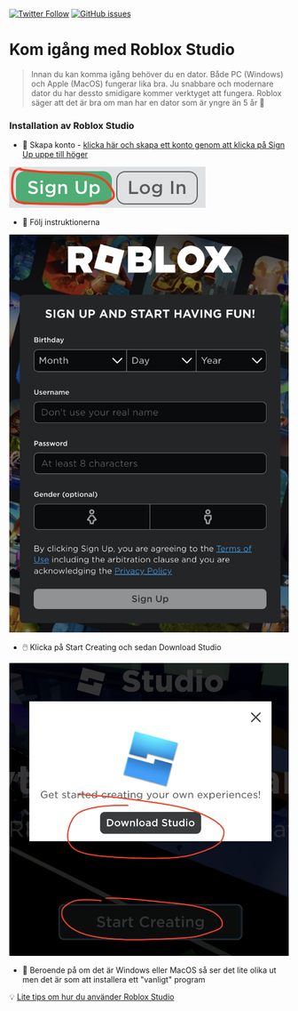 
[![Twitter Follow](https://img.shields.io/twitter/follow/taxonomythorild?style=social)](https://twitter.com/taxonomythorild?s=20)
[![GitHub issues](https://img.shields.io/github/issues/fthorild/roblox-starter-kit)](https://github.com/fthorild/roblox-starter-kit/issues)


# Kom igång med Roblox Studio

> Innan du kan komma igång behöver du en dator. Både PC (Windows) och Apple (MacOS) fungerar lika bra. Ju snabbare och modernare dator du har dessto smidigare kommer verktyget att fungera. Roblox säger att det är bra om man har en dator som är yngre än 5 år 👶

### Installation av Roblox Studio

* 🛫 Skapa konto - [klicka här och skapa ett konto genom att klicka på Sign Up uppe till höger](https://www.roblox.com/create)

![](./resources/images/signup.png)

* 🧾 Följ instruktionerna

![](./resources/images/signupForm.png)

* 🖱️ Klicka på Start Creating och sedan Download Studio

![](./resources/images/create.png)

* 🤖 Beroende på om det är Windows eller MacOS så ser det lite olika ut men det är som att installera ett "vanligt" program

💡 [Lite tips om hur du använder Roblox Studio](./resources/robloxstudio.md)